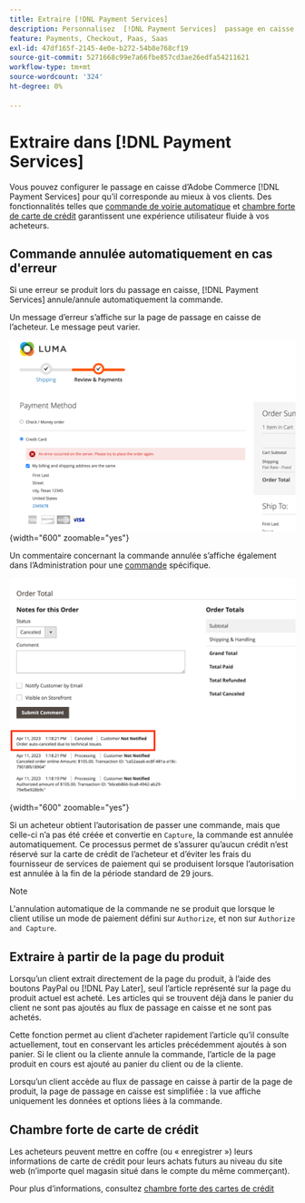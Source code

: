 ```yaml
---
title: Extraire [!DNL Payment Services]
description: Personnalisez  [!DNL Payment Services]  passage en caisse pour répondre aux besoins de votre client.
feature: Payments, Checkout, Paas, Saas
exl-id: 47df165f-2145-4e0e-b272-54b8e768cf19
source-git-commit: 5271668c99e7a66fbe857cd3ae26edfa54211621
workflow-type: tm+mt
source-wordcount: '324'
ht-degree: 0%

---
```



# Extraire dans [!DNL Payment Services]

Vous pouvez configurer le passage en caisse d’Adobe Commerce [!DNL Payment Services] pour qu’il corresponde au mieux à vos clients. Des fonctionnalités telles que [commande de voirie automatique](#order-auto-voided-if-error) et [chambre forte de carte de crédit](#credit-card-vaulting) garantissent une expérience utilisateur fluide à vos acheteurs.

## Commande annulée automatiquement en cas d&#39;erreur

Si une erreur se produit lors du passage en caisse, [!DNL Payment Services] annule/annule automatiquement la commande.

Un message d’erreur s’affiche sur la page de passage en caisse de l’acheteur. Le message peut varier.

![Erreur lors de la vérification](assets/user-checkout-error.png "Erreur lors de la récupération"){width="600" zoomable="yes"}

Un commentaire concernant la commande annulée s’affiche également dans l’Administration pour une [commande](https://experienceleague.adobe.com/docs/commerce-admin/stores-sales/order-management/orders/orders.html?lang=en) spécifique.

![Commentaire de commande annulé dans Admin pour la commande](assets/admin-checkout-error.png "Commentaire de commande annulé dans Admin pour la commande"){width="600" zoomable="yes"}

Si un acheteur obtient l’autorisation de passer une commande, mais que celle-ci n’a pas été créée et convertie en `Capture`, la commande est annulée automatiquement. Ce processus permet de s’assurer qu’aucun crédit n’est réservé sur la carte de crédit de l’acheteur et d’éviter les frais du fournisseur de services de paiement qui se produisent lorsque l’autorisation est annulée à la fin de la période standard de 29 jours.

>[!NOTE]
>
>L&#39;annulation automatique de la commande ne se produit que lorsque le client utilise un mode de paiement défini sur `Authorize`, et non sur `Authorize and Capture`.

## Extraire à partir de la page du produit

Lorsqu’un client extrait directement de la page du produit, à l’aide des boutons PayPal ou [!DNL Pay Later], seul l’article représenté sur la page du produit actuel est acheté. Les articles qui se trouvent déjà dans le panier du client ne sont pas ajoutés au flux de passage en caisse et ne sont pas achetés.

Cette fonction permet au client d’acheter rapidement l’article qu’il consulte actuellement, tout en conservant les articles précédemment ajoutés à son panier.
Si le client ou la cliente annule la commande, l’article de la page produit en cours est ajouté au panier du client ou de la cliente.

Lorsqu’un client accède au flux de passage en caisse à partir de la page de produit, la page de passage en caisse est simplifiée : la vue affiche uniquement les données et options liées à la commande.

## Chambre forte de carte de crédit

Les acheteurs peuvent mettre en coffre (ou « enregistrer ») leurs informations de carte de crédit pour leurs achats futurs au niveau du site web (n’importe quel magasin situé dans le compte du même commerçant).

Pour plus d’informations, consultez [chambre forte des cartes de crédit](vaulting.md)
